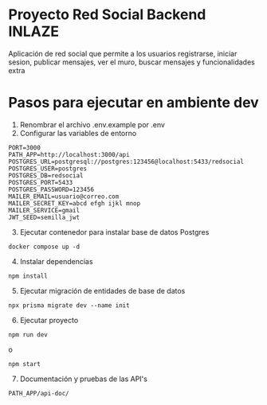 # Proyecto Red Social Backend INLAZE

Aplicación de red social que permite a los usuarios registrarse, iniciar sesion, publicar mensajes, ver el muro, buscar mensajes y funcionalidades extra

# Pasos para ejecutar en ambiente dev
1. Renombrar el archivo .env.example por .env
2. Configurar las variables de entorno
```
PORT=3000
PATH_APP=http://localhost:3000/api
POSTGRES_URL=postgresql://postgres:123456@localhost:5433/redsocial
POSTGRES_USER=postgres
POSTGRES_DB=redsocial
POSTGRES_PORT=5433
POSTGRES_PASSWORD=123456
MAILER_EMAIL=usuario@correo.com
MAILER_SECRET_KEY=abcd efgh ijkl mnop
MAILER_SERVICE=gmail
JWT_SEED=semilla_jwt
```
3. Ejecutar contenedor para instalar base de datos Postgres
```
docker compose up -d
```
4. Instalar dependencias
```
npm install
```
5. Ejecutar migración de entidades de base de datos
```
npx prisma migrate dev --name init
```
6. Ejecutar proyecto
```
npm run dev
```
o
```
npm start
```
7. Documentación y pruebas de las API's 
```
PATH_APP/api-doc/
```
